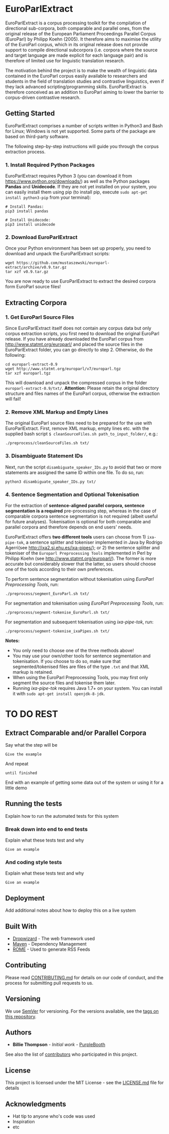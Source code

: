 # EuroParlExtract

EuroParlExtract is a corpus processing toolkit for the compilation of directional sub-corpora, both comparable and parallel ones, from the original release of the European Parliament Proceedings Parallel Corpus (EuroParl) by Philipp Koehn (2005). It therefore aims to maximise the utility of the EuroParl corpus, which in its original release does not provide support to compile directional subcorpora (i.e. corpora where the source and target language are made explicit for each language pair) and is therefore of limited use for linguistic translation research.

The motivation behind the project is to make the wealth of linguistic data contained in the EuroParl corpus easily available to researchers and students in the field of translation studies and contrastive linguistics, even if they lack advanced scripting/programming skills. EuroParlExtract is therefore conceived as an addition to EuroParl aiming to lower the barrier to corpus-driven contrastive research.

## Getting Started

EuroParlExtract comprises a number of scripts written in Python3 and Bash for Linux; Windows is not yet supported. Some parts of the package are based on third-party software.

The following step-by-step instructions will guide you through the corpus extraction process.

### 1. Install Required Python Packages

EuroParlExtract requires Python 3 (you can download it from https://www.python.org/downloads/) as well as the Python packages **Pandas** and **Unidecode**. If they are not yet installed on your system, you can easily install them using pip (to install pip, execute `sudo apt-get install python3-pip` from your terminal):

```shell
# Install Pandas:
pip3 install pandas
```

```shell
# Install Unidecode:
pip3 install unidecode
```
### 2. Download EuroParlExtract

Once your Python environment has been set up properly, you need to download and unpack the EuroParlExtract scripts:

````shell
wget https://github.com/mustaszewski/europarl-extract/archive/v0.9.tar.gz
tar xzf v0.9.tar.gz
````
You are now ready to use EuroParlExtract to extract the desired corpora form EuroParl source files!

## Extracting Corpora

### 1. Get EuroParl Source Files

Since EuroParlExtract itself does not contain any corpus data but only corpus extraction scripts, you first need to download the original EuroParl release. If you have already downloaded the EuroParl corpus from http://www.statmt.org/europarl/ and placed the source files in the EuroParlExtract folder, you can go directly to step 2. Otherwise, do the following:

```shell
cd europarl-extract-0.9
wget http://www.statmt.org/europarl/v7/europarl.tgz
tar xzf europarl.tgz
```
This will download and unpack the compressed corpus in the folder `europarl-extract-0.9/txt/`. **Attention:** Please retain the original directory structure and files names of the EuroParl corpus, otherwise the extraction will fail!

### 2. Remove XML Markup and Empty Lines

The original EuroParl source files need to be prepared for the use with EuroParlExtract. First, remove XML markup, empty lines etc. with the supplied bash script `$ cleanSourceFiles.sh path_to_input_folder/`, e.g.:

```shell
./preprocess/cleanSourceFiles.sh txt/
```

### 3. Disambiguate Statement IDs

Next, run the script `disambiguate_speaker_IDs.py` to avoid that two or more statements are assigned the same ID within one file. To do so, run:

```shell
python3 disambiguate_speaker_IDs.py txt/
```

### 4. Sentence Segmentation and Optional Tokenisation

For the extraction of **sentence-aligned parallel corpora, sentence segmentation is a required** pre-processing step, whereas in the case of comparable corpora sentence segmentation is not required (albeit useful for future analyses). Tokenisation is optional for both comparable and parallel corpora and therefore depends on end users' needs.

EuroParlExtract offers **two different tools** users can choose from 1) `ixa-pipe-tok`, a sentence splitter and tokeniser implemented in Java by Rodrigo Agerri(see http://ixa2.si.ehu.es/ixa-pipes/); or 2) the sentence splitter and tokeniser of the `Europarl Preprocessing Tools` implemented in Perl by Philipp Koehn (see http://www.statmt.org/europarl/). The former is more accurate but considerably slower that the latter, so users should choose one of the tools according to their own preferences.

To perform sentence segmentation without tokenisation using *EuroParl Preprocessing Tools*, run:

```shell
./preprocess/segment_EuroParl.sh txt/
```

For segmentation and tokenisation using *EuroParl Preprocessing Tools*, run:

```shell
./preprocess/segment-tokenise_EuroParl.sh txt/
```

For segmentation and subsequent tokenisation using *ixa-pipe-tok*, run:

```shell
./preprocess/segment-tokenise_ixaPipes.sh txt/
```

**Notes:**
- You only need to choose one of the three methods above!
- You may use your own/other tools for sentence segmentation and tokenisation. If you choose to do so, make sure that segmented/tokenised files are files of the type `.txt` and that XML markup is retained.
- When using the EuroParl Preprocessing Tools, you may first only segment the source files and tokenise them later.
- Running *ixa-pipe-tok* requires Java 1.7+ on your system. You can install it with `sudo apt-get install openjdk-8-jdk`.

# TO DO REST
## Extract Comparable and/or Parallel Corpora


Say what the step will be

```
Give the example
```

And repeat

```
until finished
```

End with an example of getting some data out of the system or using it for a little demo

## Running the tests

Explain how to run the automated tests for this system

### Break down into end to end tests

Explain what these tests test and why

```
Give an example
```

### And coding style tests

Explain what these tests test and why

```
Give an example
```

## Deployment

Add additional notes about how to deploy this on a live system

## Built With

* [Dropwizard](http://www.dropwizard.io/1.0.2/docs/) - The web framework used
* [Maven](https://maven.apache.org/) - Dependency Management
* [ROME](https://rometools.github.io/rome/) - Used to generate RSS Feeds

## Contributing

Please read [CONTRIBUTING.md](https://gist.github.com/PurpleBooth/b24679402957c63ec426) for details on our code of conduct, and the process for submitting pull requests to us.

## Versioning

We use [SemVer](http://semver.org/) for versioning. For the versions available, see the [tags on this repository](https://github.com/your/project/tags). 

## Authors

* **Billie Thompson** - *Initial work* - [PurpleBooth](https://github.com/PurpleBooth)

See also the list of [contributors](https://github.com/your/project/contributors) who participated in this project.

## License

This project is licensed under the MIT License - see the [LICENSE.md](LICENSE.md) file for details

## Acknowledgments

* Hat tip to anyone who's code was used
* Inspiration
* etc

